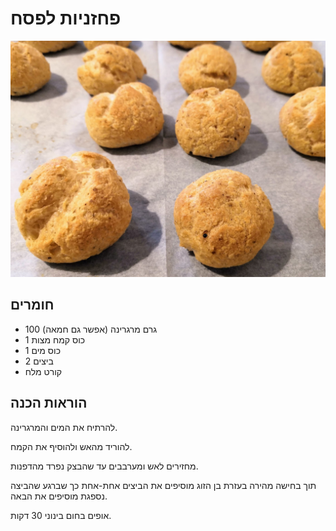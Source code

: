 # פחזניות לפסח

![פחזניות לפסח.jpg](/images%2F%D7%A4%D7%97%D7%96%D7%A0%D7%99%D7%95%D7%AA%20%D7%9C%D7%A4%D7%A1%D7%97.jpg)

## חומרים

- 100 גרם מרגרינה (אפשר גם חמאה)
- 1 כוס קמח מצות
- 1 כוס מים
- 2 ביצים
- קורט מלח

## הוראות הכנה

להרתיח את המים והמרגרינה.

להוריד מהאש ולהוסיף את הקמח.

מחזירים לאש ומערבבים עד שהבצק נפרד מהדפנות.

תוך בחישה מהירה בעזרת בן הזוג מוסיפים את הביצים אחת-אחת כך שברגע שהביצה נספגת מוסיפים את הבאה.

אופים בחום בינוני 30 דקות.
